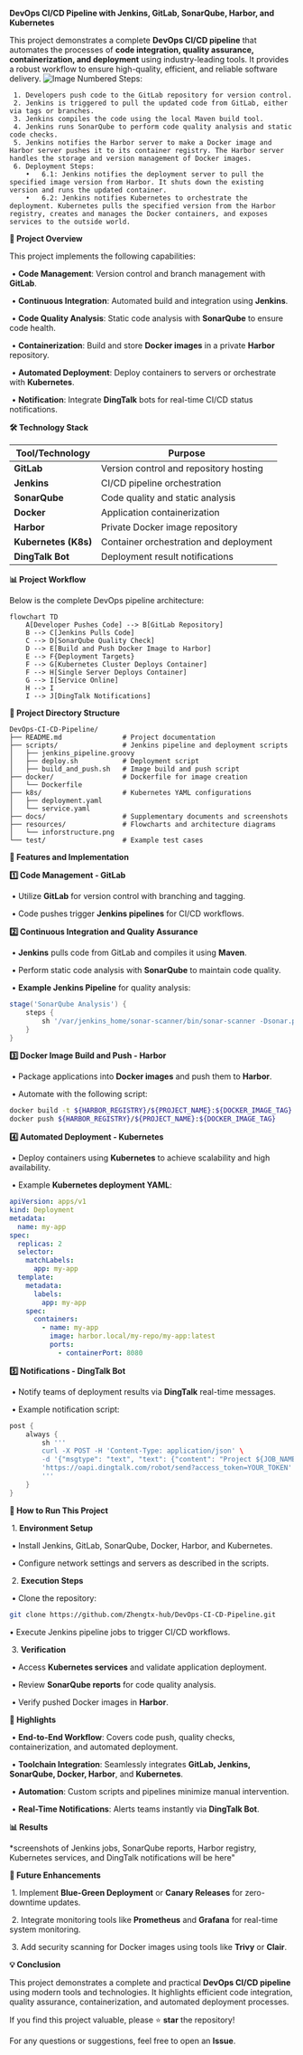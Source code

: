 **DevOps CI/CD Pipeline with Jenkins, GitLab, SonarQube, Harbor, and Kubernetes**

This project demonstrates a complete **DevOps CI/CD pipeline** that automates the processes of **code integration, quality assurance, containerization, and deployment** using industry-leading tools. It provides a robust workflow to ensure high-quality, efficient, and reliable software delivery.
![Image](https://github.com/Zhengtx-hub/DevOps-CI-CD-Pipeline/blob/aafb658731b2990e6c458c2f5ceef11d8af89a9f/resources/inforstructure.png)
Numbered Steps:

 	 1.	Developers push code to the GitLab repository for version control.
     2.	Jenkins is triggered to pull the updated code from GitLab, either via tags or branches.
     3.	Jenkins compiles the code using the local Maven build tool.
     4.	Jenkins runs SonarQube to perform code quality analysis and static code checks.
     5.	Jenkins notifies the Harbor server to make a Docker image and Harbor server pushes it to its container registry. The Harbor server handles the storage and version management of Docker images.
     6.	Deployment Steps:
        •	6.1: Jenkins notifies the deployment server to pull the specified image version from Harbor. It shuts down the existing version and runs the updated container.
        •	6.2: Jenkins notifies Kubernetes to orchestrate the deployment. Kubernetes pulls the specified version from the Harbor registry, creates and manages the Docker containers, and exposes services to the outside world.



**🚀 Project Overview**

This project implements the following capabilities:

​	•	**Code Management**: Version control and branch management with **GitLab**.

​	•	**Continuous Integration**: Automated build and integration using **Jenkins**.

​	•	**Code Quality Analysis**: Static code analysis with **SonarQube** to ensure code health.

​	•	**Containerization**: Build and store **Docker images** in a private **Harbor** repository.

​	•	**Automated Deployment**: Deploy containers to servers or orchestrate with **Kubernetes**.

​	•	**Notification**: Integrate **DingTalk** bots for real-time CI/CD status notifications.


**🛠️ Technology Stack**

| **Tool/Technology**  | **Purpose**                            |
| -------------------- | -------------------------------------- |
| **GitLab**           | Version control and repository hosting |
| **Jenkins**          | CI/CD pipeline orchestration           |
| **SonarQube**        | Code quality and static analysis       |
| **Docker**           | Application containerization           |
| **Harbor**           | Private Docker image repository        |
| **Kubernetes (K8s)** | Container orchestration and deployment |
| **DingTalk Bot**     | Deployment result notifications        |



**📊 Project Workflow**

Below is the complete DevOps pipeline architecture:

```mermaid
flowchart TD
    A[Developer Pushes Code] --> B[GitLab Repository]
    B --> C[Jenkins Pulls Code]
    C --> D[SonarQube Quality Check]
    D --> E[Build and Push Docker Image to Harbor]
    E --> F{Deployment Targets}
    F --> G[Kubernetes Cluster Deploys Container]
    F --> H[Single Server Deploys Container]
    G --> I[Service Online]
    H --> I
    I --> J[DingTalk Notifications]
```

**📂 Project Directory Structure**

```plaintext
DevOps-CI-CD-Pipeline/
├── README.md               # Project documentation
├── scripts/                # Jenkins pipeline and deployment scripts
│   ├── jenkins_pipeline.groovy
│   ├── deploy.sh           # Deployment script
│   ├── build_and_push.sh   # Image build and push script
├── docker/                 # Dockerfile for image creation
│   └── Dockerfile
├── k8s/                    # Kubernetes YAML configurations
│   ├── deployment.yaml
│   └── service.yaml
├── docs/                   # Supplementary documents and screenshots
├── resources/              # Flowcharts and architecture diagrams
│   └── inforstructure.png
└── test/                   # Example test cases
```



**📝 Features and Implementation**

**1️⃣ Code Management - GitLab**

​	•	Utilize **GitLab** for version control with branching and tagging.

​	•	Code pushes trigger **Jenkins pipelines** for CI/CD workflows.

**2️⃣ Continuous Integration and Quality Assurance**

​	•	**Jenkins** pulls code from GitLab and compiles it using **Maven**.

​	•	Perform static code analysis with **SonarQube** to maintain code quality.

​	•	**Example Jenkins Pipeline** for quality analysis:

```groovy
stage('SonarQube Analysis') {
    steps {
        sh '/var/jenkins_home/sonar-scanner/bin/sonar-scanner -Dsonar.projectKey=${JOB_NAME} -Dsonar.sources=./ -Dsonar.java.binaries=target/'
    }
}
```

**3️⃣ Docker Image Build and Push - Harbor**

​	•	Package applications into **Docker images** and push them to **Harbor**.

​	•	Automate with the following script:

```bash
docker build -t ${HARBOR_REGISTRY}/${PROJECT_NAME}:${DOCKER_IMAGE_TAG} .
docker push ${HARBOR_REGISTRY}/${PROJECT_NAME}:${DOCKER_IMAGE_TAG}
```

**4️⃣ Automated Deployment - Kubernetes**

​	•	Deploy containers using **Kubernetes** to achieve scalability and high availability.

​	•	Example **Kubernetes deployment YAML**:

```yaml
apiVersion: apps/v1
kind: Deployment
metadata:
  name: my-app
spec:
  replicas: 2
  selector:
    matchLabels:
      app: my-app
  template:
    metadata:
      labels:
        app: my-app
    spec:
      containers:
        - name: my-app
          image: harbor.local/my-repo/my-app:latest
          ports:
            - containerPort: 8080
```

**5️⃣ Notifications - DingTalk Bot**

​	•	Notify teams of deployment results via **DingTalk** real-time messages.

​	•	Example notification script:

```groovy
post {
    always {
        sh '''
        curl -X POST -H 'Content-Type: application/json' \
        -d '{"msgtype": "text", "text": {"content": "Project ${JOB_NAME} deployment completed successfully!"}}' \
        'https://oapi.dingtalk.com/robot/send?access_token=YOUR_TOKEN'
        '''
    }
}
```

**🔧 How to Run This Project**

​	1.	**Environment Setup**

​	•	Install Jenkins, GitLab, SonarQube, Docker, Harbor, and Kubernetes.

​	•	Configure network settings and servers as described in the scripts.

​	2.	**Execution Steps**

​	•	Clone the repository:

```bash
git clone https://github.com/Zhengtx-hub/DevOps-CI-CD-Pipeline.git
```

   •	Execute Jenkins pipeline jobs to trigger CI/CD workflows.

​	3.	**Verification**

​	•	Access **Kubernetes services** and validate application deployment.

​	•	Review **SonarQube reports** for code quality analysis.

​	•	Verify pushed Docker images in **Harbor**.



**🎯 Highlights**

​	•	**End-to-End Workflow**: Covers code push, quality checks, containerization, and automated deployment.

​	•	**Toolchain Integration**: Seamlessly integrates **GitLab, Jenkins, SonarQube, Docker, Harbor**, and **Kubernetes**.

​	•	**Automation**: Custom scripts and pipelines minimize manual intervention.

​	•	**Real-Time Notifications**: Alerts teams instantly via **DingTalk Bot**.

**📊 Results**

*screenshots of Jenkins jobs, SonarQube reports, Harbor registry, Kubernetes services, and DingTalk notifications will be here"



**📌 Future Enhancements**

​	1.	Implement **Blue-Green Deployment** or **Canary Releases** for zero-downtime updates.

​	2.	Integrate monitoring tools like **Prometheus** and **Grafana** for real-time system monitoring.

​	3.	Add security scanning for Docker images using tools like **Trivy** or **Clair**.



**💡 Conclusion**

This project demonstrates a complete and practical **DevOps CI/CD pipeline** using modern tools and technologies. It highlights efficient code integration, quality assurance, containerization, and automated deployment processes.

If you find this project valuable, please ⭐ **star** the repository!

For any questions or suggestions, feel free to open an **Issue**.







